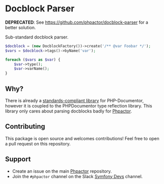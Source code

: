 Docblock Parser
===============

**DEPRECATED**: See https://github.com/phpactor/docblock-parser for a better solution.

Sub-standard docblock parser.

```php
$docblock = (new DocblockFactory())->create('/** @var Foobar */');
$vars = $docblock->tags()->byName('var');

foreach ($vars as $var) {
    $var->type();
    $var->varName();
}
```

Why?
----

There is already a [standards-compliant
library](https://github.com/phpDocumentor/ReflectionDocBlock) for
PHP-Documentor, however it is coupled to the PHPDocumentor type reflection
library. This library only cares about parsing docblocks badly for
[Phpactor](https://github.com/phpactor/phpactor).

Contributing
------------

This package is open source and welcomes contributions! Feel free to open a
pull request on this repository.

Support
-------

- Create an issue on the main [Phpactor](https://github.com/phpactor/phpactor) repository.
- Join the `#phpactor` channel on the Slack [Symfony Devs](https://symfony.com/slack-invite) channel.

